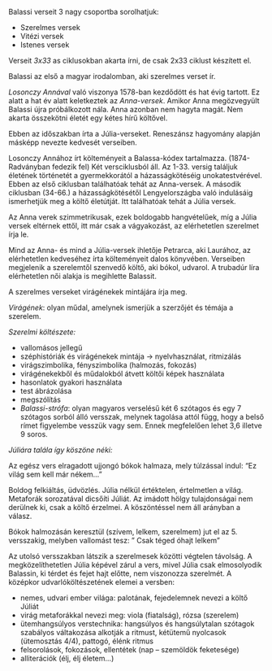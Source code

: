 Balassi verseit 3 nagy csoportba sorolhatjuk:

 - Szerelmes versek
 - Vitézi versek
 - Istenes versek

Verseit *3x33* as ciklusokban akarta írni, de csak 2x33 ciklust készített el.

Balassi az első a magyar irodalomban, aki szerelmes verset ír.

*Losonczy Annával* való viszonya 1578-ban kezdődött és hat évig tartott. Ez alatt a hat év alatt keletkeztek az *Anna-versek*. Amikor Anna megözvegyült Balassi újra próbálkozott nála. Anna azonban nem hagyta magát. Nem akarta összekötni életét egy kétes hírű költővel.

Ebben az időszakban írta a Júlia-verseket. Reneszánsz hagyomány alapján másképp nevezte kedvesét verseiben.

Losonczy Annához írt költeményeit a Balassa-kódex tartalmazza. (1874-Radványban fedezik fel) Két versciklusból áll. Az 1-33. versig találjuk életének történetét a gyermekkorától a házasságkötéséig unokatestvérével. Ebben az első ciklusban találhatóak tehát az Anna-versek. A második ciklusban (34-66.) a házasságkötésétől Lengyelországba való indulásáig ismerhetjük meg a költő életútját. Itt találhatóak tehát a Júlia versek.

Az Anna verek szimmetrikusak, ezek boldogabb hangvételűek, míg a Júlia versek eltérnek ettől, itt már csak a vágyakozást, az elérhetetlen szerelmet írja le.

Mind az Anna- és mind a Júlia-versek ihletője Petrarca, aki Laurához, az elérhetetlen kedveséhez írta költeményeit dalos könyvében. Verseiben megjelenik a szerelemtől szenvedő költő, aki bókol, udvarol. A trubadúr líra elérhetetlen női alakja is megihlette Balassit.

A szerelmes verseket virágénekek mintájára írja meg.

*Virágének*: olyan műdal, amelynek ismerjük a szerzőjét és témája a szerelem.

*Szerelmi költészete:*

 - vallomásos jellegű
 - széphistóriák és virágénekek mintája → nyelvhasználat, ritmizálás
 - virágszimbolika, fényszimbolika (halmozás, fokozás)
 - virágénekekből és műdalokból átvett költői képek használata
 - hasonlatok gyakori használata
 - test ábrázolása
 - megszólítás
 - *Balassi-strófa*: olyan magyaros verselésű két 6 szótagos és egy 7 szótagos sorból álló versszak, melynek tagolása attól függ, hogy a belső rímet figyelembe vesszük vagy sem. Ennek megfelelően lehet 3,6 illetve 9 soros.

*Júliára talála így köszöne néki:*

Az egész vers elragadott ujjongó bókok halmaza, mely túlzással indul: “Ez világ sem kell már nékem…”

Boldog felkiáltás, üdvözlés. Júlia nélkül értéktelen, értelmetlen a világ. Metaforák sorozatával dicsőíti Júliát. Az imádott hölgy tulajdonságai nem derülnek ki, csak a költő érzelmei. A köszöntéssel nem áll arányban a válasz.

Bókok halmozásán keresztül (szívem, lelkem, szerelmem) jut el az 5. versszakig, melyben vallomást tesz: ” Csak téged óhajt lelkem”

Az utolsó versszakban látszik a szerelmesek közötti végtelen távolság. A megközelíthetetlen Júlia képével zárul a vers, mivel Júlia csak elmosolyodik Balassin, ki térdet és fejet hajt előtte, nem viszonozza szerelmét. A középkor udvarlóköltészetének elemei a versben:

 - nemes, udvari ember világa: palotának, fejedelemnek nevezi a költő Júliát
 - virág metaforákkal nevezi meg: viola (fiatalság), rózsa (szerelem)
 - ütemhangsúlyos verstechnika: hangsúlyos és hangsúlytalan szótagok szabályos váltakozása alkotják a ritmust, kétütemű nyolcasok (ütemosztás 4/4), pattogó, élénk ritmus
 - felsorolások, fokozások, ellentétek (nap – szemöldök feketesége)
 - alliterációk (élj, élj életem…)
